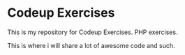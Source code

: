 # Codeup Exercises
 
 This is my repository for Codeup Exercises. PHP exercises.

 This is where i will share a lot of awesome code and such.